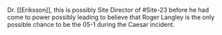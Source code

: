 Dr. [[Eriksson]], this is possibly Site Director of #Site-23 before he had come to power possibly leading to believe that Roger Langley is the only possible chance to be the 05-1 during the Caesar incident.